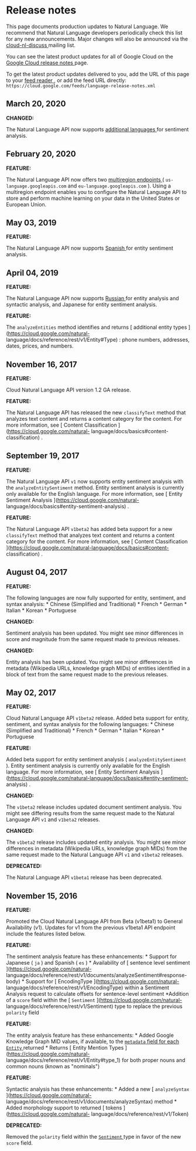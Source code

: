 #  Release notes

This page documents production updates to Natural Language. We recommend that
Natural Language developers periodically check this list for any new
announcements. Major changes will also be announced via the [ cloud-nl-discuss
](https://groups.google.com/forum/#!forum/cloud-nl-discuss) mailing list.

You can see the latest product updates for all of Google Cloud on the [ Google
Cloud release notes ](/release-notes) page.

To get the latest product updates delivered to you, add the URL of this page
to your [ feed reader
](https://wikipedia.org/wiki/Comparison_of_feed_aggregators) , or add the feed
URL directly: ` https://cloud.google.com/feeds/language-release-notes.xml `

##  March 20, 2020

**CHANGED:**

The Natural Language API now supports [ additional languages
](https://cloud.google.com/natural-language/docs/languages#sentiment_analysis)
for sentiment analysis.

##  February 20, 2020

**FEATURE:**

The Natural Language API now offers two [ multiregion endpoints
](https://cloud.google.com/natural-language/docs/locations) ( ` us-
language.googleapis.com ` and ` eu-language.googleapis.com ` ). Using a
multiregion endpoint enables you to configure the Natural Language API to
store and perform machine learning on your data in the United States or
European Union.

##  May 03, 2019

**FEATURE:**

The Natural Language API now supports [ Spanish
](https://cloud.google.com/natural-language/docs/languages) for entity
sentiment analysis.

##  April 04, 2019

**FEATURE:**

The Natural Language API now supports [ Russian
](https://cloud.google.com/natural-language/docs/languages) for entity
analysis and syntactic analysis, and Japanese for entity sentiment analysis.

**FEATURE:**

The ` analyzeEntities ` method identifies and returns [ additional entity
types ](https://cloud.google.com/natural-
language/docs/reference/rest/v1/Entity#Type) : phone numbers, addresses,
dates, prices, and numbers.

##  November 16, 2017

**FEATURE:**

Cloud Natural Language API version 1.2 GA release.

**FEATURE:**

The Natural Language API has released the new ` classifyText ` method that
analyzes text content and returns a content category for the content. For more
information, see [ Content Classification ](https://cloud.google.com/natural-
language/docs/basics#content-classification) .

##  September 19, 2017

**FEATURE:**

The Natural Language API ` v1 ` now supports entity sentiment analysis with
the ` analyzeEntitySentiment ` method. Entity sentiment analysis is currently
only available for the English language. For more information, see [ Entity
Sentiment Analysis ](https://cloud.google.com/natural-
language/docs/basics#entity-sentiment-analysis) .

**FEATURE:**

The Natural Language API ` v1beta2 ` has added beta support for a new `
classifyText ` method that analyzes text content and returns a content
category for the content. For more information, see [ Content Classification
](https://cloud.google.com/natural-language/docs/basics#content-
classification) .

##  August 04, 2017

**FEATURE:**

The following languages are now fully supported for entity, sentiment, and
syntax analysis: * Chinese (Simplified and Traditional) * French * German *
Italian * Korean * Portuguese

**CHANGED:**

Sentiment analysis has been updated. You might see minor differences in score
and magnitude from the same request made to previous releases.

**CHANGED:**

Entity analysis has been updated. You might see minor differences in metadata
(Wikipedia URLs, knowledge graph MIDs) of entities identified in a block of
text from the same request made to the previous releases.

##  May 02, 2017

**FEATURE:**

Cloud Natural Language API ` v1beta2 ` release. Added beta support for entity,
sentiment, and syntax analysis for the following languages: * Chinese
(Simplified and Traditional) * French * German * Italian * Korean * Portuguese

**FEATURE:**

Added beta support for entity sentiment analysis ( ` analyzeEntitySentiment `
). Entity sentiment analysis is currently only available for the English
language. For more information, see [ Entity Sentiment Analysis
](https://cloud.google.com/natural-language/docs/basics#entity-sentiment-
analysis) .

**CHANGED:**

The ` v1beta2 ` release includes updated document sentiment analysis. You
might see differing results from the same request made to the Natural Language
API ` v1 ` and ` v1beta2 ` releases.

**CHANGED:**

The ` v1beta2 ` release includes updated entity analysis. You might see minor
differences in metadata (Wikipedia URLs, knowledge graph MIDs) from the same
request made to the Natural Language API ` v1 ` and ` v1beta2 ` releases.

**DEPRECATED:**

The Natural Language API ` v1beta1 ` release has been deprecated.

##  November 15, 2016

**FEATURE:**

Promoted the Cloud Natural Language API from Beta (v1beta1) to General
Availability (v1). Updates for v1 from the previous v1beta1 API endpoint
include the features listed below.

**FEATURE:**

The sentiment analysis feature has these enhancements: * Support for Japanese
( ` ja ` ) and Spanish ( ` es ` ) * Availability of [ sentence level sentiment
](https://cloud.google.com/natural-
language/docs/reference/rest/v1/documents/analyzeSentiment#response-body) *
Support for [ EncodingType ](https://cloud.google.com/natural-
language/docs/reference/rest/v1/EncodingType) within a Sentiment Analysis
request to calculate offsets for sentence-level sentiment *Addition of a `
score ` field within the [ ` Sentiment ` ](https://cloud.google.com/natural-
language/docs/reference/rest/v1/Sentiment) type to replace the previous `
polarity ` field

**FEATURE:**

The entity analysis feature has these enhancements: * Added Google Knowledge
Graph MID values, if available, to the [ ` metadata ` field for each ` Entity
` ](https://cloud.google.com/natural-language/docs/reference/rest/v1/Entity)
returned * Returns [ Entity Mention Types ](https://cloud.google.com/natural-
language/docs/reference/rest/v1/Entity#type_1) for both proper nouns and
common nouns (known as "nominals")

**FEATURE:**

Syntactic analysis has these enhancements: * Added a new [ ` analyzeSyntax `
](https://cloud.google.com/natural-
language/docs/reference/rest/v1/documents/analyzeSyntax) method * Added
morphology support to returned [ tokens ](https://cloud.google.com/natural-
language/docs/reference/rest/v1/Token)

**DEPRECATED:**

Removed the ` polarity ` field within the [ ` Sentiment `
](https://cloud.google.com/natural-language/docs/reference/rest/v1/Sentiment)
type in favor of the new ` score ` field.

